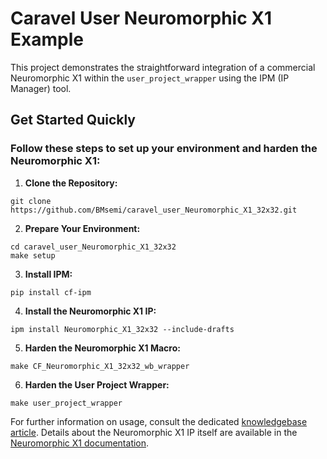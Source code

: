 # Caravel User Neuromorphic X1 Example

This project demonstrates the straightforward integration of a commercial Neuromorphic X1 within the `user_project_wrapper` using the IPM (IP Manager) tool.

## Get Started Quickly

### Follow these steps to set up your environment and harden the Neuromorphic X1:

1. **Clone the Repository:**

```
git clone https://github.com/BMsemi/caravel_user_Neuromorphic_X1_32x32.git
```
2. **Prepare Your Environment:**

```
cd caravel_user_Neuromorphic_X1_32x32
make setup
```
3. **Install IPM:**

```
pip install cf-ipm
```
4. **Install the Neuromorphic X1 IP:**

```
ipm install Neuromorphic_X1_32x32 --include-drafts
```
5. **Harden the Neuromorphic X1 Macro:**

```
make CF_Neuromorphic_X1_32x32_wb_wrapper
```
6. **Harden the User Project Wrapper:**

```
make user_project_wrapper
```

For further information on usage, consult the dedicated [knowledgebase article](https://chipfoundry.io/knowledge-base/commercial-neuromorphic-x1). Details about the Neuromorphic X1 IP itself are available in the [Neuromorphic X1 documentation](https://chipfoundry.io/commercial-neuromorphic-x1).

